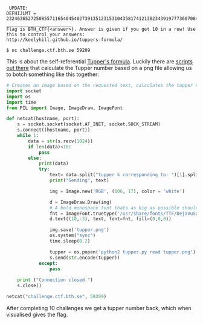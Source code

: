 ```
 UPDATE: 
DEFHIJLMT = 2324636527250855711654045402739135123153104358174121382343919777360708492307257872714852254581755075320090464060404824792426714102141626925472266487940544704900324249304336903063658330652784343118959580086291102988272270794873124507606281724133124589226762621058470871505367231718672666167199815971568619837207902846673891568864400968901859854611828508744376967831401619266835347761717745757125514454073688988108829922501307509317743255947382978772992
________________________
Flag is BTH_CTF{<answer>}. Answer is given if you get 10 in a row! Use this to control your answers:
http://keelyhill.github.io/tuppers-formula/ 

$ nc challenge.ctf.bth.se 59209 
```
This is about the self-referential [Tupper's formula](https://en.wikipedia.org/wiki/Tupper%27s_self-referential_formula). Luckily there are [scripts out there](https://gist.github.com/mrexcessive/1c22b23f04f9a3217d44) that calculate the Tupper number based on a png file allowing us to botch something like this together:

```python
# Creates an image based on the requested text, calculates the tupper number based on that and uploads it.
import socket
import os
import time
from PIL import Image, ImageDraw, ImageFont

def netcat(hostname, port):
    s = socket.socket(socket.AF_INET, socket.SOCK_STREAM)
    s.connect((hostname, port))
    while 1:
        data = str(s.recv(1024))
        if len(data)<10:
            pass
        else:
            print(data)
            try:
                text= data.split("tupper k corresponding to: ")[1].split("\\n")[0]
                print("Sending", text)

                img = Image.new('RGB', (106, 17), color = 'white')

                d = ImageDraw.Draw(img)
                # A bold monospace font thats as big as possible should be easy to read for the OCR that's presumably running on the other end
                fnt = ImageFont.truetype('/usr/share/fonts/TTF/DejaVuSansMono-Bold.ttf', 18) 
                d.text((10,-3), text, font=fnt, fill=(0,0,0))

                img.save('tupper.png')
                os.system("sync")
                time.sleep(0.2)

                tupper = os.popen('python2 tupper.py read tupper.png').read() # Calls the script mentioned above
                s.send(str.encode(tupper))
            except:
                pass
            
    print ("Connection closed.")
    s.close()

netcat("challenge.ctf.bth.se", 59209)
```

After completing 10 challenges we get a tupper number back, which when visualised gives the flag.